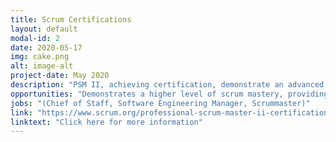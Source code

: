 ```yaml
---
title: Scrum Certifications
layout: default
modal-id: 2
date: 2020-05-17
img: cake.png
alt: image-alt
project-date: May 2020
description: "PSM II, achieving certification, demonstrate an advanced level of Scrum mastery. Price $250.00"
opportunities: "Demonstrates a higher level of scrum mastery, providing more managerial scrum positions"
jobs: "(Chief of Staff, Software Engineering Manager, Scrummaster)"
link: "https://www.scrum.org/professional-scrum-master-ii-certification"
linktext: "Click here for more information"	
---
```

